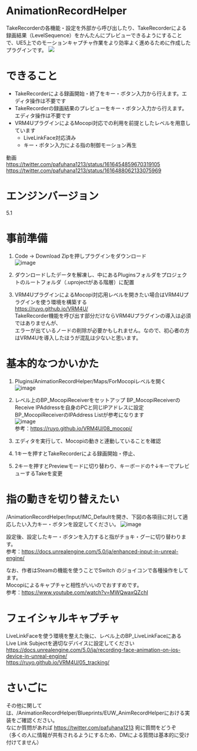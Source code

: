 # AnimationRecordHelper
TakeRecorderの各機能・設定を外部から呼び出したり、TakeRecorderによる録画結果（LevelSequence）をかんたんにプレビューできるようにすることで、UE5上でのモーションキャプチャ作業をより効率よく進めるために作成したプラグインです。
[![](https://img.youtube.com/vi/o-_-RsJBdWs/0.jpg)](https://www.youtube.com/watch?v=o-_-RsJBdWs)

# できること
- TakeRecorderによる録画開始・終了をキー・ボタン入力から行えます。エディタ操作は不要です
- TakeRecorderの録画結果のプレビューをキー・ボタン入力から行えます。エディタ操作は不要です
- VRM4UプラグインによるMocopi対応での利用を前提としたレベルを用意しています
   - LiveLinkFace対応済み
   - キー・ボタン入力による指の制御モーション再生

動画  
https://twitter.com/pafuhana1213/status/1616454859670319105  
https://twitter.com/pafuhana1213/status/1616488062133075969  
   
# エンジンバージョン
5.1

# 事前準備
1. Code -> Download Zipを押しプラグインをダウンロード  
![image](https://user-images.githubusercontent.com/8957600/213871666-212e8077-6485-4b85-a888-3addc87f7624.png)
2. ダウンロードしたデータを解凍し、中にあるPluginsフォルダをプロジェクトのルートフォルダ（.uprojectがある階層）に配置

3. VRM4UプラグインによるMocopi対応用レベルを開きたい場合はVRM4Uプラグインを使う環境を構築する  
https://ruyo.github.io/VRM4U/  
TakeRecorder機能を呼び出す部分だけならVRM4Uプラグインの導入は必須ではありませんが、  
エラーが出ているノードの削除が必要かもしれません。なので、初心者の方はVRM4Uを導入したほうが混乱は少ないと思います。  

# 基本的なつかいかた
1. Plugins/AnimationRecordHelper/Maps/ForMocopiレベルを開く  
![image](https://user-images.githubusercontent.com/8957600/213871595-73b01ee1-927f-43f7-b28b-0dde4bbfcf29.png)

2. レベル上のBP_MocopiReceiverをセットアップ
BP_MocopiReceiverのReceive IPAddressを自身のPCと同じIPアドレスに設定  
BP_MocopiReceiverのIPAddress Listが参考になります  
![image](https://user-images.githubusercontent.com/8957600/213872381-6e6b8af4-82d0-4520-8967-57f8406281e7.png)  
参考：https://ruyo.github.io/VRM4U/08_mocopi/

3. エディタを実行して、Mocopiの動きと連動していることを確認
4. 1キーを押すとTakeRecorderによる録画開始・停止、
5. 2キーを押すとPreviewモードに切り替わり、キーボードの↑↓キーでプレビューするTakeを変更

# 指の動きを切り替えたい
/AnimationRecordHelper/Input/IMC_Defaultを開き、下図の各項目に対して適応したい入力キー・ボタンを設定してください。
![image](https://user-images.githubusercontent.com/8957600/213872721-2631445d-b713-40f6-bc6b-ec6391989d9a.png)

設定後、設定したキー・ボタンを入力すると指がチョキ・グーに切り替わります。  
参考：https://docs.unrealengine.com/5.0/ja/enhanced-input-in-unreal-engine/

なお、作者はSteamの機能を使うことでSwitch のジョイコンで各種操作をしてます。  
Mocopiによるキャプチャと相性がいいのでおすすめです。  
参考：https://www.youtube.com/watch?v=MWQwaxQZchI

# フェイシャルキャプチャ
LiveLinkFaceを使う環境を整えた後に、レベル上のBP_LiveLinkFaceにあるLive Link Subjectを適切なデバイスに設定してください
https://docs.unrealengine.com/5.0/ja/recording-face-animation-on-ios-device-in-unreal-engine/   
https://ruyo.github.io/VRM4U/05_tracking/  

# さいごに
その他に関しては、/AnimationRecordHelper/Blueprints/EUW_AnimRecordHelperにおける実装をご確認ください。   
なにか質問があれば https://twitter.com/pafuhana1213 宛に質問をどうぞ  
（多くの人に情報が共有されるようにするため、DMによる質問は基本的に受け付けてません）
